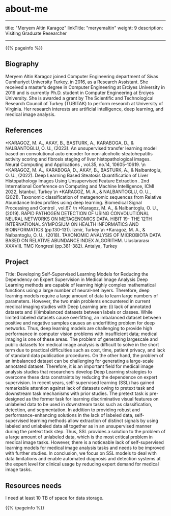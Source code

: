 # about-me
---
title: "Meryem Altin Karagoz"
linkTitle: "meryemaltin"
weight: 9
description: Visiting Graduate Researcher 

------
{{% pageinfo %}}
## Biography
Meryem Altin Karagoz joined Computer Engineering department of Sivas Cumhuriyet University Turkey, in 2016, as a Research Assistant. She received a master’s
degree in Computer Engineering at Erciyes University in 2019 and is currently Ph.D. student in Computer Engineering at Erciyes University. 
She  is awarded a grant by The Scientific and Technological Research Council of Turkey (TUBITAK) to perform research at University of Virginia. Her research interests are artificial intelligence, deep learning, and medical image analysis.
## References 
*KARAGOZ, M. A., AKAY, B., BASTURK, A., KARABOGA, D., & NALBANTOGLU, O. U., (2023). An unsupervised transfer learning model based on convolutional auto encoder for non-alcoholic steatohepatitis activity scoring and fibrosis staging of liver histopathological images. Neural Computing and Applications , vol.35, no.14, 10605-10619. \n
*KARAGOZ, M. A., KARABOGA, D., AKAY, B., BASTURK, A., & Nalbantoglu, O. U., (2022). Deep Learning Based Steatosis Quantification of Liver Histopathology Images Using Unsupervised Feature Extraction . 2nd International Conference on Computing and Machine Intelligence, ICMI 2022, İstanbul, Turkey \n
*KARAGOZ, M. A., & NALBANTOGLU, O. U., (2021). Taxonomic classification of metagenomic sequences from Relative Abundance Index profiles using deep learning. Biomedical Signal Processing and Control , vol.67. \n
*Karagoz, M. A., & Nalbantoglu, O. U., (2019). RAPID PATHOGEN DETECTION OF USING CONVOLUTIONAL NEURAL NETWORKS ON METAGENOMICS DATA. HIBIT 19- THE 12TH INTERNATIONAL SYMPOSIUM ON HEALTH INFORMATICS AND BIOINFORMATICS (pp.130-131). İzmir, Turkey \n
*Karagoz, M. A., & Nalbantoglu, O. U., (2018). TAXONOMIC ANALYSIS OF MICROBIOTA DATA BASED ON RELATIVE ABUNDANCE INDEX ALGORITHM. Uluslararası XXXVIII. TMC Kongresi (pp.381-382). Antalya, Turkey
## Project 
Title: Developing Self-Supervised Learning Models for Reducing the Dependency on Expert Supervision in Medical Image Analysis
Deep Learning methods are capable of learning highly complex mathematical functions using a large number of
neural-net layers. Therefore, deep learning models require a large amount of data to learn large numbers of
parameters. However, the two main problems encountered in current medical imaging studies with Deep Learning
are: (i) lack of annotated datasets and (ii)imbalanced datasets between labels or classes. While limited labeled
datasets cause overfitting, an imbalanced dataset between positive and negative samples causes an underfitting
problem for deep networks. Thus, deep learning models are challenging to provide high performance in computer
vision problems with insufficient data; medical imaging is one of these areas. The problem of generating largescale and public datasets for medical image analysis is difficult to solve in the short term due to practical difficulties
such as cost, time, patient privacy, and lack of standard data publication procedures. On the other
hand, the problem of an imbalanced dataset can be challenging for generating a large-scale annotated
dataset. Therefore, it is an important field for medical image analysis studies that researchers develop Deep
Learning strategies to overcome these data constraints by reducing the dependence on expert supervision. 
In recent years, self-supervised learning (SSL) has gained remarkable attention against lack of datasets owing to
pretext task and downstream task mechanisms with prior studies. The pretext task is pre-designed as the former task
for learning discriminative visual features on unlabeled data to be used in downstream tasks such as
classification, detection, and segmentation. In addition to providing robust and performance-enhancing solutions in the
lack of labeled data, self-supervised learning methods allow extraction of distinct signals by using labeled and
unlabeled data all together as in an unsupervised manner during the pretext task step. Thus, SSL provides a
solution to the problem of a large amount of unlabeled data, which is the most critical problem in medical image
tasks. However, there is a noticeable lack of self-supervised learning models for medical image analysis
tasks and needs to be improved with further studies. In conclusion, we focus on SSL models to deal with data
limitations and enable automated diagnosis and detection systems at the expert level for clinical usage by reducing
expert demand for medical image tasks. 

## Resources needs
I need at least 10 TB of space for data storage.

{{% /pageinfo %}}
